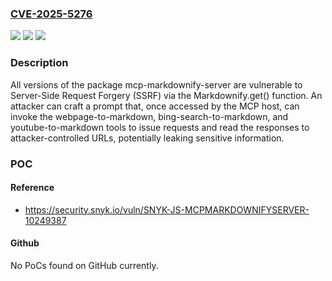 ### [CVE-2025-5276](https://cve.mitre.org/cgi-bin/cvename.cgi?name=CVE-2025-5276)
![](https://img.shields.io/static/v1?label=Product&message=mcp-markdownify-server&color=blue)
![](https://img.shields.io/static/v1?label=Version&message=0%3C%20*%20&color=brighgreen)
![](https://img.shields.io/static/v1?label=Vulnerability&message=Server-Side%20Request%20Forgery%20(SSRF)&color=brighgreen)

### Description

All versions of the package mcp-markdownify-server are vulnerable to Server-Side Request Forgery (SSRF) via the Markdownify.get() function. An attacker can craft a prompt that, once accessed by the MCP host, can invoke the webpage-to-markdown, bing-search-to-markdown, and youtube-to-markdown tools to issue requests and read the responses to attacker-controlled URLs, potentially leaking sensitive information.

### POC

#### Reference
- https://security.snyk.io/vuln/SNYK-JS-MCPMARKDOWNIFYSERVER-10249387

#### Github
No PoCs found on GitHub currently.

